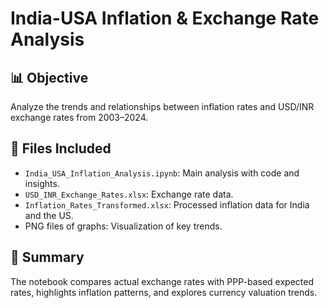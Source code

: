 # India-USA Inflation & Exchange Rate Analysis

## 📊 Objective
Analyze the trends and relationships between inflation rates and USD/INR exchange rates from 2003–2024.

## 📂 Files Included
- `India_USA_Inflation_Analysis.ipynb`: Main analysis with code and insights.
- `USD_INR_Exchange_Rates.xlsx`: Exchange rate data.
- `Inflation_Rates_Transformed.xlsx`: Processed inflation data for India and the US.
- PNG files of graphs: Visualization of key trends.

## 🧠 Summary
The notebook compares actual exchange rates with PPP-based expected rates, highlights inflation patterns, and explores currency valuation trends.
